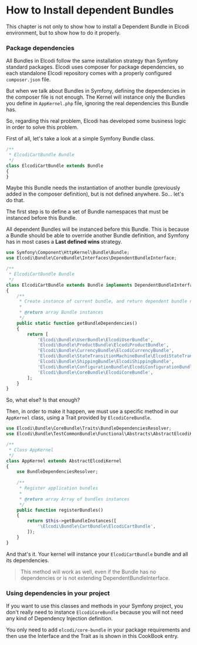 # How to Install dependent Bundles

This chapter is not only to show how to install a Dependent Bundle in Elcodi 
environment, but to show how to do it properly.

### Package dependencies

All Bundles in Elcodi follow the same installation strategy than Symfony 
standard packages. Elcodi uses composer for package dependencies, so each
standalone Elcodi repository comes with a properly configured `composer.json` 
file.

But when we talk about Bundles in Symfony, defining the dependencies in the
composer file is not enough. The Kernel will instance only the Bundles you
define in `AppKernel.php` file, ignoring the real dependencies this Bundle has.

So, regarding this real problem, Elcodi has developed some business logic in
order to solve this problem.

First of all, let's take a look at a simple Symfony Bundle class.

``` php
/**
 * ElcodiCartBundle Bundle
 */
class ElcodiCartBundle extends Bundle
{
}
```

Maybe this Bundle needs the instantiation of another bundle (previously added in
the composer definition), but is not defined anywhere. So... let's do that.

The first step is to define a set of Bundle namespaces that must be instanced
before this Bundle.

All dependent Bundles will be instanced before this Bundle. This is because a
Bundle should be able to override another Bundle definition, and Symfony has in
most cases a **Last defined wins** strategy.

``` php
use Symfony\Component\HttpKernel\Bundle\Bundle;
use Elcodi\Bundle\CoreBundle\Interfaces\DependentBundleInterface;

/**
 * ElcodiCartBundle Bundle
 */
class ElcodiCartBundle extends Bundle implements DependentBundleInterface
{
    /**
     * Create instance of current bundle, and return dependent bundle namespaces
     *
     * @return array Bundle instances
     */
    public static function getBundleDependencies()
    {
        return [
            'Elcodi\Bundle\UserBundle\ElcodiUserBundle',
            'Elcodi\Bundle\ProductBundle\ElcodiProductBundle',
            'Elcodi\Bundle\CurrencyBundle\ElcodiCurrencyBundle',
            'Elcodi\Bundle\StateTransitionMachineBundle\ElcodiStateTransitionMachineBundle',
            'Elcodi\Bundle\ShippingBundle\ElcodiShippingBundle',
            'Elcodi\Bundle\ConfigurationBundle\ElcodiConfigurationBundle',
            'Elcodi\Bundle\CoreBundle\ElcodiCoreBundle',
        ];
    }
}
```

So, what else? Is that enough?

Then, in order to make it happen, we must use a specific method in our 
`AppKernel` class, using a Trait provided by `ElcodiCoreBundle`.

``` php
use Elcodi\Bundle\CoreBundle\Traits\BundleDependenciesResolver;
use Elcodi\Bundle\TestCommonBundle\Functional\Abstracts\AbstractElcodiKernel;

/**
 * Class AppKernel
 */
class AppKernel extends AbstractElcodiKernel
{
    use BundleDependenciesResolver;
    
    /**
     * Register application bundles
     *
     * @return array Array of bundles instances
     */
    public function registerBundles()
    {
        return $this->getBundleInstances([
            '\Elcodi\Bundle\CartBundle\ElcodiCartBundle',
        ]);
    }
}
```

And that's it. Your kernel will instance your `ElcodiCartBundle` bundle and all
its dependencies.

> This method will work as well, even if the Bundle has no dependencies or is
> not extending DependentBundleInterface.

### Using dependencies in your project

If you want to use this classes and methods in your Symfony project, you don't 
really need to instance `ElcodiCoreBundle` because you will not need any kind
of Dependency Injection definition.

You only need to add `elcodi/core-bundle` in your package requirements and then
use the Interface and the Trait as is shown in this CookBook entry.